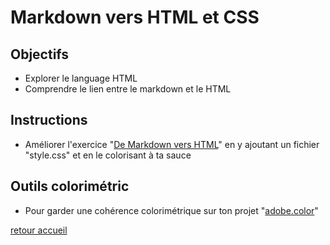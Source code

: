 # Markdown vers HTML et CSS

## Objectifs

- Explorer le language HTML
- Comprendre le lien entre le markdown et le HTML

## Instructions

- Améliorer l'exercice "[De Markdown vers HTML](https://github.com/tahrimostapha/Learning-Environment/tree/developpement/Markdown%20vers%20HTML)" en y ajoutant un fichier "style.css" et en le colorisant à ta sauce

## Outils colorimétric

- Pour garder une cohérence colorimétrique sur ton projet "[adobe.color](https://color.adobe.com/fr/)"

[retour accueil](https://github.com/tahrimostapha/Learning-Environment/tree/master/Markdown%20vers%20HTML)
